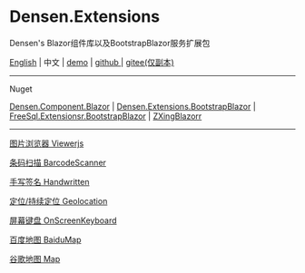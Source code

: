 # Densen.Extensions
Densen's Blazor组件库以及BootstrapBlazor服务扩展包

 <a href="README.md">English</a> | 中文 | <a href="https://blazor.app1.es/"> demo</a> | <a href="https://github.com/densen2014/Densen.Extensions"> github </a> | <a href="https://gitee.com/densen2014/Densen.Extensions"> gitee(仅副本) </a>
 
---

Nuget

 <a href="https://www.nuget.org/packages/Densen.Component.Blazor/">Densen.Component.Blazor</a>  | <a href="https://www.nuget.org/packages/Densen.Extensions.BootstrapBlazor/"> Densen.Extensions.BootstrapBlazor</a>  | <a href="https://www.nuget.org/packages/Densen.FreeSql.Extensions.BootstrapBlazor/"> FreeSql.Extensionsr.BootstrapBlazor</a>  | <a href="https://www.nuget.org/packages/ZXingBlazor/"> ZXingBlazorr</a>
 
---
 
<a href="Viewerjs.md">图片浏览器 Viewerjs</a>
  
<a href="BarcodeScanner.md">条码扫描 BarcodeScanner</a>
   
<a href="Handwritten.md">手写签名 Handwritten</a>

<a href="Geolocation.md">定位/持续定位 Geolocation</a>

<a href="OnScreenKeyboard.md">屏幕键盘 OnScreenKeyboard</a>

<a href="BaiduMap.md">百度地图 BaiduMap</a>

<a href="Map.md">谷歌地图 Map</a> 

